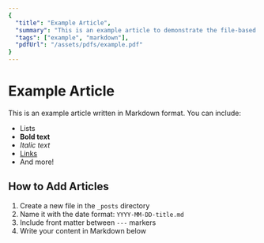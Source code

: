 ```yaml
---
{
  "title": "Example Article",
  "summary": "This is an example article to demonstrate the file-based content management system.",
  "tags": ["example", "markdown"],
  "pdfUrl": "/assets/pdfs/example.pdf"
}
---
```


# Example Article

This is an example article written in Markdown format. You can include:

- Lists
- **Bold text**
- *Italic text*
- [Links](https://example.com)
- And more!

## How to Add Articles

1. Create a new file in the `_posts` directory
2. Name it with the date format: `YYYY-MM-DD-title.md`
3. Include front matter between `---` markers
4. Write your content in Markdown below
